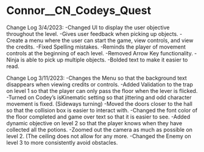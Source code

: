 # Connor__CN_Codeys_Quest

Change Log 3/4/2023:
  -Changed UI to display the user objective throughout the level.
  -Gives user feedback when picking up objects.
  -Create a menu where the user can start the game, view controls, and view the credits.
  -Fixed Spelling mistakes.
  -Reminds the player of movement controls at the beginning of each level.
  -Removed Arrow Key functionality.
  -Ninja is able to pick up multiple objects.
  -Bolded text to make it easier to read.

Change Log 3/11/2023:
  -Changes the Menu so that the background text disappears when viewing credits or controls.
  -Added Validation to the trap on level 1 so that the player can only pass the floor when the lever is flicked.
  -Turned on Codey’s isKinematic setting so that jittering and odd character movement is fixed. (Sideways turning)
  -Moved the doors closer to the hall so that the collision box is easier to interact with.
  -Changed the font color of the floor completed and game over text so that it is easier to see.
  -Added dynamic objective on level 2 so that the player knows when they have collected all the potions.
  -Zoomed out the camera as much as possible on level 2. (The ceiling does not allow for any more.
  -Changed the Enemy on level 3 to more consistently avoid obstacles.
